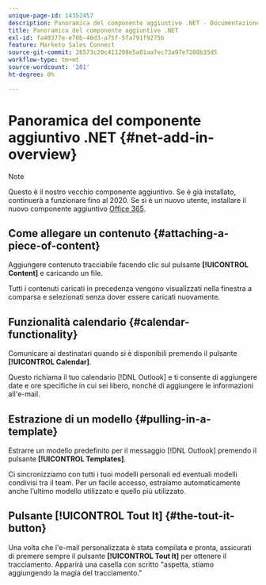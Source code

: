 ```yaml
---
unique-page-id: 14352457
description: Panoramica del componente aggiuntivo .NET - Documentazione di Marketo - Documentazione del prodotto
title: Panoramica del componente aggiuntivo .NET
exl-id: fa40377e-e70b-46d3-a75f-5fa791f9275b
feature: Marketo Sales Connect
source-git-commit: 26573c20c411208e5a01aa7ec73a97e7208b35d5
workflow-type: tm+mt
source-wordcount: '201'
ht-degree: 0%

---
```


# Panoramica del componente aggiuntivo .NET {#net-add-in-overview}

>[!NOTE]
>
>Questo è il nostro vecchio componente aggiuntivo. Se è già installato, continuerà a funzionare fino al 2020. Se si è un nuovo utente, installare il nuovo componente aggiuntivo [Office 365](https://s3.amazonaws.com/tout-user-store/outlook-mac/assets/install_tout_add-in_outlook_mac.pdf).

## Come allegare un contenuto {#attaching-a-piece-of-content}

Aggiungere contenuto tracciabile facendo clic sul pulsante **[!UICONTROL Content]** e caricando un file.

Tutti i contenuti caricati in precedenza vengono visualizzati nella finestra a comparsa e selezionati senza dover essere caricati nuovamente.

## Funzionalità calendario {#calendar-functionality}

Comunicare ai destinatari quando si è disponibili premendo il pulsante **[!UICONTROL Calendar]**.

Questo richiama il tuo calendario [!DNL Outlook] e ti consente di aggiungere date e ore specifiche in cui sei libero, nonché di aggiungere le informazioni all&#39;e-mail.

## Estrazione di un modello {#pulling-in-a-template}

Estrarre un modello predefinito per il messaggio [!DNL Outlook] premendo il pulsante **[!UICONTROL Templates]**.

Ci sincronizziamo con tutti i tuoi modelli personali ed eventuali modelli condivisi tra il team. Per un facile accesso, estraiamo automaticamente anche l’ultimo modello utilizzato e quello più utilizzato.

## Pulsante [!UICONTROL Tout It] {#the-tout-it-button}

Una volta che l&#39;e-mail personalizzata è stata compilata e pronta, assicurati di premere sempre il pulsante **[!UICONTROL Tout It]** per ottenere il tracciamento. Apparirà una casella con scritto &quot;aspetta, stiamo aggiungendo la magia del tracciamento.&quot;
